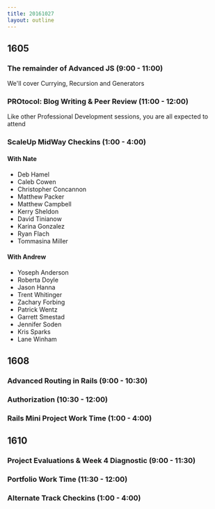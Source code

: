 ```yaml
---
title: 20161027
layout: outline
---
```


## 1605

### The remainder of Advanced JS (9:00 - 11:00)

We'll cover Currying, Recursion and Generators

### PROtocol: Blog Writing & Peer Review (11:00 - 12:00)

Like other Professional Development sessions, you are all expected to attend

### ScaleUp MidWay Checkins (1:00 - 4:00)

#### With Nate

- Deb Hamel
- Caleb Cowen
- Christopher Concannon
- Matthew Packer
- Matthew Campbell
- Kerry Sheldon
- David Tinianow
- Karina Gonzalez
- Ryan Flach
- Tommasina Miller


#### With Andrew

- Yoseph Anderson
- Roberta Doyle
- Jason Hanna
- Trent Whitinger
- Zachary Forbing
- Patrick Wentz
- Garrett Smestad
- Jennifer Soden
- Kris Sparks
- Lane Winham


## 1608

### Advanced Routing in Rails (9:00 - 10:30)

### Authorization (10:30 - 12:00)

### Rails Mini Project Work Time (1:00 - 4:00)


## 1610

### Project Evaluations & Week 4 Diagnostic (9:00 - 11:30)

### Portfolio Work Time (11:30 - 12:00)

### Alternate Track Checkins (1:00 - 4:00)
